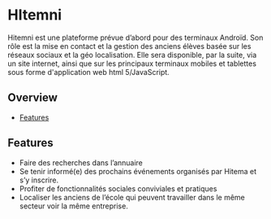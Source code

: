 # HItemni

Hitemni  est une plateforme prévue d’abord pour des terminaux Androïd. Son rôle est la  mise en contact et la gestion des anciens élèves basée sur les réseaux  sociaux et la géo localisation. Elle sera disponible, par la suite, via un site  internet, ainsi que sur les principaux terminaux mobiles et tablettes sous forme  d'application web html 5/JavaScript.

## Overview

* [Features](#features)

## Features

* Faire des recherches dans l’annuaire
* Se tenir informé(e) des prochains événements organisés par Hitema et s’y inscrire.
* Profiter de fonctionnalités sociales conviviales et pratiques
* Localiser les anciens de l’école qui peuvent travailler dans le même secteur voir la même entreprise.